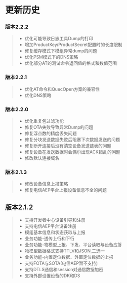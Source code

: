 # 更新历史

### 版本2.2.2
>* 优化可能导致日志工具Dump的打印
>* 增加ProductKey/ProductSecret配置时的长度限制
>* 修复缓存模式下模组异常dump的问题
>* 优化PSM模式下的DNS策略
>* 优化部分AT的测试命令返回值的格式和数值范围

### 版本2.2.1
>* 优化AT命令和QuecOpen方案的兼容性
>* 优化DNS策略

### 版本2.2.0
>* 优化重复包过滤功能
>* 修复OTA失败导致异常Dump的问题
>* 修复浮点数的精度丢失问题
>* 修复分块发送数据失败后阻塞下次数据发送的问题
>* 修复断开连接后没有清空设备发送链表的问题
>* 修复设备在发送数据时会偶尔出现ACK错乱的问题
>* 修改默认连接域名

### 版本2.1.3
>* 修改设备信息上报策略
>* 修复电信AEP平台上报设备信息不全的问题


## __版本2.1.2__
>* 支持开发者中心设备引导和注册  
>* 支持电信AEP平台设备注册 
>* 模组基本信息和状态获取与上报 
>* 业务功能-透传上行和下行 
>* 业务功能-物模型上报、下发、平台读取与设备应答 
>* 物模型数据格式支持TTLV和JSON,二选一 
>* 业务功能-内置定位数据、外置定位数据的上报 
>* 支持FOTA与SOTA(电信AEP暂不支持) 
>* 支持DTLS通信和session对通信数据加密 
>* 支持外部设置设备的DK和DS
